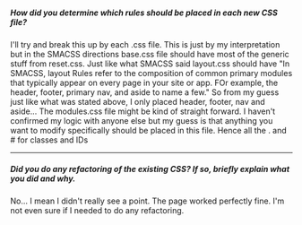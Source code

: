 ##### How did you determine which rules should be placed in each new CSS file?

I'll try and break this up by each .css file.
This is just by my interpretation but in the SMACSS directions base.css file should have most of the generic stuff from reset.css. 
Just like what SMACSS said layout.css should have "In SMACSS, layout Rules refer to the composition of common primary modules that typically appear on every page in your site or app. FOr example, the header, footer, primary nav, and aside to name a few." So from my guess just like what was stated above, I only placed header, footer, nav and aside...
The modules.css file might be kind of straight forward. I haven't confirmed my logic with anyone else but my guess is that anything you want to modify specifically should be placed in this file. Hence all the . and # for classes and IDs

---

##### Did you do any refactoring of the existing CSS? If so, briefly explain what you did and why.

No... I mean I didn't really see a point. The page worked perfectly fine. I'm not even sure if I needed to do any refactoring. 
